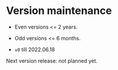 # Version maintenance

- Even versions <= 2 years.
- Odd versions <= 6 months.

- `v0` till 2022.06.18

Next version release: not planned yet.
